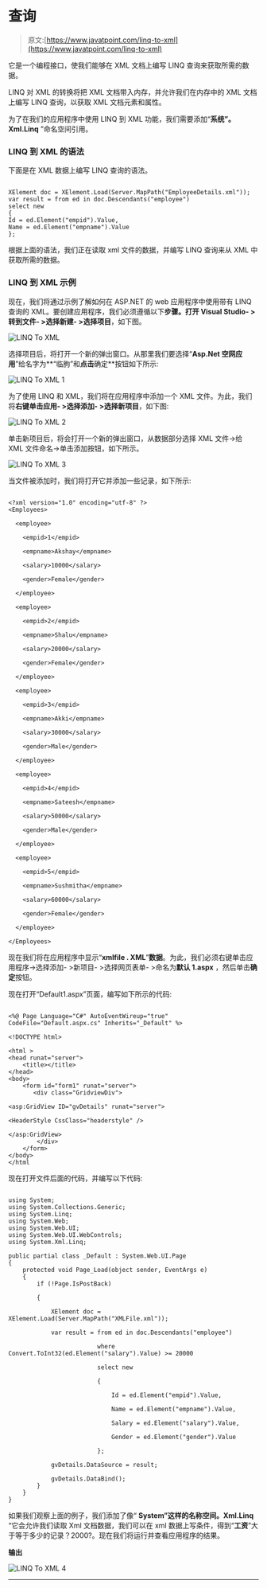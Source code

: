 # 查询

> 原文:[https://www.javatpoint.com/linq-to-xml](https://www.javatpoint.com/linq-to-xml)

它是一个编程接口，使我们能够在 XML 文档上编写 LINQ 查询来获取所需的数据。

LINQ 对 XML 的转换将把 XML 文档带入内存，并允许我们在内存中的 XML 文档上编写 LINQ 查询，以获取 XML 文档元素和属性。

为了在我们的应用程序中使用 LINQ 到 XML 功能，我们需要添加“**系统”。Xml.Linq** ”命名空间引用。

### LINQ 到 XML 的语法

下面是在 XML 数据上编写 LINQ 查询的语法。

```

XElement doc = XElement.Load(Server.MapPath("EmployeeDetails.xml"));
var result = from ed in doc.Descendants("employee")
select new
{
Id = ed.Element("empid").Value,
Name = ed.Element("empname").Value
};

```

根据上面的语法，我们正在读取 xml 文件的数据，并编写 LINQ 查询来从 XML 中获取所需的数据。

### LINQ 到 XML 示例

现在，我们将通过示例了解如何在 ASP.NET 的 web 应用程序中使用带有 LINQ 查询的 XML。要创建应用程序，我们必须遵循以下**步骤。打开 Visual Studio- >转到文件- >选择新建- >选择项目**，如下图。

![LINQ To XML](../Images/b4f98dcc5dabf9813c8d4a371a6d91db.png)

选择项目后，将打开一个新的弹出窗口。从那里我们要选择“**Asp.Net 空网应用**”给名字为**“临朐”和**点击**确定**按钮如下所示:

![LINQ To XML 1](../Images/81c724db49a30ba39a2f0c0f267d189c.png)

为了使用 LINQ 和 XML，我们将在应用程序中添加一个 XML 文件。为此，我们将**右键单击应用- >选择添加- >选择新项目**，如下图:

![LINQ To XML 2](../Images/962f10864b2bdb7b57f8ff18b51cf1b7.png)

单击新项目后，将会打开一个新的弹出窗口，从数据部分选择 XML 文件→给 XML 文件命名→单击添加按钮，如下所示。

![LINQ To XML 3](../Images/47b69b4235dbb8faf64b3e410c510529.png)

当文件被添加时，我们将打开它并添加一些记录，如下所示:

```

<?xml version="1.0" encoding="utf-8" ?>
<Employees>

  <employee>

    <empid>1</empid>

    <empname>Akshay</empname>

    <salary>10000</salary>

    <gender>Female</gender>

  </employee>

  <employee>

    <empid>2</empid>

    <empname>Shalu</empname>

    <salary>20000</salary>

    <gender>Female</gender>

  </employee>

  <employee>

    <empid>3</empid>

    <empname>Akki</empname>

    <salary>30000</salary>

    <gender>Male</gender>

  </employee>

  <employee>

    <empid>4</empid>

    <empname>Sateesh</empname>

    <salary>50000</salary>

    <gender>Male</gender>

  </employee>

  <employee>

    <empid>5</empid>

    <empname>Sushmitha</empname>

    <salary>60000</salary>

    <gender>Female</gender>

  </employee>

</Employees>

```

现在我们将在应用程序中显示“**xmlfile . XML**”**数据**。为此，我们必须右键单击应用程序→选择添加- >新项目- >选择网页表单- >命名为**默认 1.aspx** ，然后单击**确定**按钮。

现在打开“Default1.aspx”页面，编写如下所示的代码:

```

<%@ Page Language="C#" AutoEventWireup="true" CodeFile="Default.aspx.cs" Inherits="_Default" %>

<!DOCTYPE html>

<html >
<head runat="server">
    <title></title>
</head>
<body>
    <form id="form1" runat="server">
       <div class="GridviewDiv">

<asp:GridView ID="gvDetails" runat="server">

<HeaderStyle CssClass="headerstyle" />

</asp:GridView>
        </div>
    </form>
</body>
</html

```

现在打开文件后面的代码，并编写以下代码:

```

using System;
using System.Collections.Generic;
using System.Linq;
using System.Web;
using System.Web.UI;
using System.Web.UI.WebControls;
using System.Xml.Linq;

public partial class _Default : System.Web.UI.Page
{
    protected void Page_Load(object sender, EventArgs e)
    {
        if (!Page.IsPostBack)

        {

            XElement doc = XElement.Load(Server.MapPath("XMLFile.xml"));

            var result = from ed in doc.Descendants("employee")

                         where Convert.ToInt32(ed.Element("salary").Value) >= 20000

                         select new

                         {

                             Id = ed.Element("empid").Value,

                             Name = ed.Element("empname").Value,

                             Salary = ed.Element("salary").Value,

                             Gender = ed.Element("gender").Value

                         };

            gvDetails.DataSource = result;

            gvDetails.DataBind();
        }
    }
}

```

如果我们观察上面的例子，我们添加了像“ **System”这样的名称空间。Xml.Linq** “它会允许我们读取 Xml 文档数据，我们可以在 xml 数据上写条件，得到“**工资**”大于等于多少的记录？2000?。现在我们将运行并查看应用程序的结果。

**输出**

![LINQ To XML 4](../Images/0bb0965b475f6abdba9458de4f3e4a19.png)

* * *